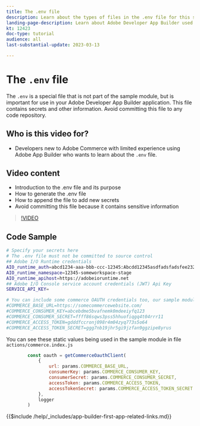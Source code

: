 ```yaml
---
title: The .env file
description: Learn about the types of files in the .env file for this sample application
landing-page-description: Learn about Adobe Developer App Builder used with Adobe Commerce and what types content is used in the .env file
kt: 12423
doc-type: tutorial
audience: all
last-substantial-update: 2023-03-13

---
```


# The `.env` file

The `.env` is a special file that is not part of the sample module, but is important for use in your Adobe Developer App Builder application. This file contains secrets and other information. Avoid committing this file to any code repository.
## Who is this video for?

* Developers new to Adobe Commerce with limited experience using Adobe App Builder who wants to learn about the `.env` file.

## Video content

* Introduction to the .env file and its purpose
* How to generate the .env file
* How to append the file to add new secrets
* Avoid committing this file because it contains sensitive information

>[!VIDEO](https://video.tv.adobe.com/v/3416593)

## Code Sample

```bash
# Specify your secrets here
# The .env file must not be committed to source control
## Adobe I/O Runtime credentials
AIO_runtime_auth=abcd1234-aaa-bbb-ccc-12345:Abcdd12345asdfadsfadsfee2323232323232
AIO_runtime_namespace=12345-someworkspace-stage
AIO_runtime_apihost=https://adobeioruntime.net
## Adobe I/O Console service account credentials (JWT) Api Key
SERVICE_API_KEY=

# You can include some commerce OAUTH credentials too, our sample module will use this
#COMMERCE_BASE_URL=https://somecommercewebsite.com/
#COMMERCE_CONSUMER_KEY=abcebdme5bvafnemk0mdeeiyfq123
#COMMERCE_CONSUMER_SECRET=ffff86sqws3pss5hhuofiqgq4t04rrr11
#COMMERCE_ACCESS_TOKEN=gdddfccronj098r4m04zyq773s5o64
#COMMERCE_ACCESS_TOKEN_SECRET=ggg7nb19jhr5gi9jzfan9ggzipe8yrus
```

You can see these static values being used in the sample module in file `actions/commerce.index.js`

```javascript
        const oauth = getCommerceOauthClient(
            {
                url: params.COMMERCE_BASE_URL,
                consumerKey: params.COMMERCE_CONSUMER_KEY,
                consumerSecret: params.COMMERCE_CONSUMER_SECRET,
                accessToken: params.COMMERCE_ACCESS_TOKEN,
                accessTokenSecret: params.COMMERCE_ACCESS_TOKEN_SECRET
            },
            logger
        )

```

{{$include /help/_includes/app-builder-first-app-related-links.md}}
